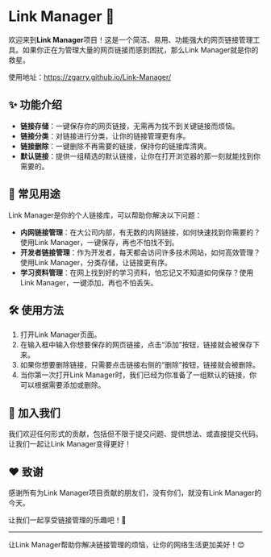 # Link Manager 🔗

欢迎来到**Link Manager**项目！这是一个简洁、易用、功能强大的网页链接管理工具。如果你正在为管理大量的网页链接而感到困扰，那么Link Manager就是你的救星。

使用地址：https://zgarry.github.io/Link-Manager/

## ✨ 功能介绍

- **链接存储**：一键保存你的网页链接，无需再为找不到关键链接而烦恼。
- **链接分类**：对链接进行分类，让你的链接管理更有序。
- **链接删除**：一键删除不再需要的链接，保持你的链接库清爽。
- **默认链接**：提供一组精选的默认链接，让你在打开浏览器的那一刻就能找到你需要的。

## 🚀 常见用途

Link Manager是你的个人链接库，可以帮助你解决以下问题：

- **内网链接管理**：在大公司内部，有无数的内网链接，如何快速找到你需要的？使用Link Manager，一键保存，再也不怕找不到。
- **开发者链接管理**：作为开发者，每天都会访问许多技术网站，如何高效管理？使用Link Manager，分类存储，让链接更有序。
- **学习资料管理**：在网上找到好的学习资料，怕忘记又不知道如何保存？使用Link Manager，一键添加，再也不怕丢失。

## 🛠 使用方法

1. 打开Link Manager页面。
2. 在输入框中输入你想要保存的网页链接，点击“添加”按钮，链接就会被保存下来。
3. 如果你想要删除链接，只需要点击链接右侧的“删除”按钮，链接就会被删除。
4. 当你第一次打开Link Manager时，我们已经为你准备了一组默认的链接，你可以根据需要添加或删除。

## 🤝 加入我们

我们欢迎任何形式的贡献，包括但不限于提交问题、提供想法、或直接提交代码。让我们一起让Link Manager变得更好！

## ❤️ 致谢

感谢所有为Link Manager项目贡献的朋友们，没有你们，就没有Link Manager的今天。

让我们一起享受链接管理的乐趣吧！🎉

---

让Link Manager帮助你解决链接管理的烦恼，让你的网络生活更加美好！😊
